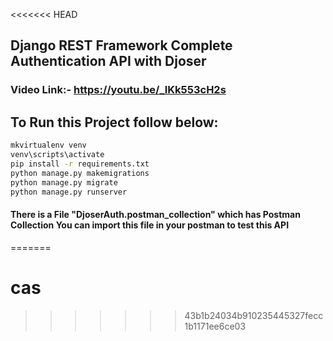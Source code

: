 <<<<<<< HEAD
## Django REST Framework Complete Authentication API with Djoser
### Video Link:- https://youtu.be/_IKk553cH2s

## To Run this Project follow below:

```bash
mkvirtualenv venv
venv\scripts\activate
pip install -r requirements.txt
python manage.py makemigrations
python manage.py migrate
python manage.py runserver
```

#### There is a File "DjoserAuth.postman_collection" which has Postman Collection You can import this file in your postman to test this API

=======
# cas
>>>>>>> 43b1b24034b910235445327fecc1b1171ee6ce03
